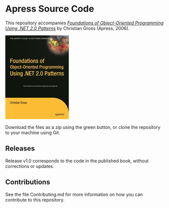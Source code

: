 # Apress Source Code

This repository accompanies [*Foundations of Object-Oriented Programming Using .NET 2.0 Patterns*](http://www.apress.com/9781590595404) by Christian Gross (Apress, 2006).

![Cover image](9781590595404.jpg)

Download the files as a zip using the green button, or clone the repository to your machine using Git.

## Releases

Release v1.0 corresponds to the code in the published book, without corrections or updates.

## Contributions

See the file Contributing.md for more information on how you can contribute to this repository.
